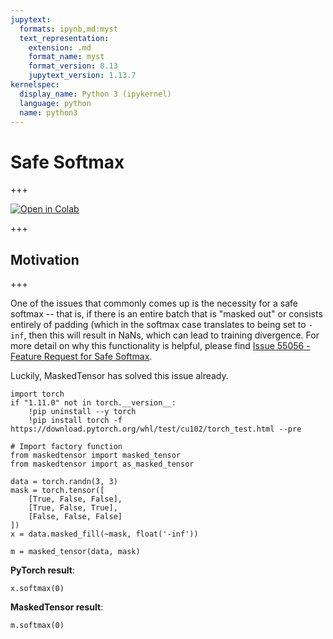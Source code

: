 ```yaml
---
jupytext:
  formats: ipynb,md:myst
  text_representation:
    extension: .md
    format_name: myst
    format_version: 0.13
    jupytext_version: 1.13.7
kernelspec:
  display_name: Python 3 (ipykernel)
  language: python
  name: python3
---
```


# Safe Softmax

+++

[![Open in Colab](https://colab.research.google.com/assets/colab-badge.svg)](https://colab.research.google.com/github/pytorch/maskedtensor/blob/main/docs/source/notebooks/safe_softmax.ipynb)

+++

## Motivation

+++

One of the issues that commonly comes up is the necessity for a safe softmax -- that is, if there is an entire batch that is "masked out" or consists entirely of padding (which in the softmax case translates to being set to `-inf`, then this will result in NaNs, which can lead to training divergence. For more detail on why this functionality is helpful, please find [Issue 55056 - Feature Request for Safe Softmax](https://github.com/pytorch/pytorch/issues/55056).

Luckily, MaskedTensor has solved this issue already.

```{code-cell} ipython3
import torch
if "1.11.0" not in torch.__version__:
    !pip uninstall --y torch
    !pip install torch -f https://download.pytorch.org/whl/test/cu102/torch_test.html --pre

# Import factory function
from maskedtensor import masked_tensor
from maskedtensor import as_masked_tensor
```

```{code-cell} ipython3
data = torch.randn(3, 3)
mask = torch.tensor([
    [True, False, False],
    [True, False, True],
    [False, False, False]
])
x = data.masked_fill(~mask, float('-inf'))

m = masked_tensor(data, mask)
```

**PyTorch result**:

```{code-cell} ipython3
x.softmax(0)
```

**MaskedTensor result**:

```{code-cell} ipython3
m.softmax(0)
```

